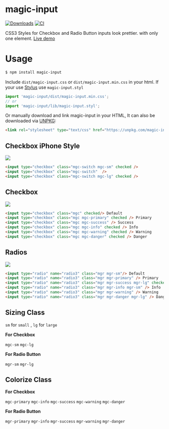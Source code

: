 
# magic-input


[![Downloads](https://img.shields.io/npm/dm/magic-input.svg?style=flat)](https://www.npmjs.com/package/magic-input)
[![CI](https://github.com/jaywcjlove/magic-input/actions/workflows/ci.yml/badge.svg)](https://github.com/jaywcjlove/magic-input/actions/workflows/ci.yml)


CSS3 Styles for Checkbox and Radio Button inputs look prettier. with only one element. [Live demo](https://jaywcjlove.github.io/magic-input)


# Usage

```bash
$ npm install magic-input
```

Include `dist/magic-input.css` or `dist/magic-input.min.css` in your html. If your use [Stylus](https://github.com/stylus/stylus) use `magic-input.styl`

```js
import 'magic-input/dist/magic-input.min.css';
// or
import 'magic-input/lib/magic-input.styl';
```

Or manually download and link magic-input in your HTML, It can also be downloaded via [UNPKG](https://unpkg.com/magic-input/dist/):

```html 
<link rel="stylesheet" type="text/css" href="https://unpkg.com/magic-input/dist/magic-input.min.css">
```

## Checkbox iPhone Style

![](https://raw.githubusercontent.com/jaywcjlove/magic-input/gh-pages/img/mg1.gif)

```html 
<input type="checkbox" class="mgc-switch mgc-sm" checked />
<input type="checkbox" class="mgc-switch"  />
<input type="checkbox" class="mgc-switch mgc-lg" checked />
```

## Checkbox

![](https://raw.githubusercontent.com/jaywcjlove/magic-input/gh-pages/img/mg2.gif)

```html 
<input type="checkbox" class="mgc" checked/> Default
<input type="checkbox" class="mgc mgc-primary" checked /> Primary
<input type="checkbox" class="mgc mgc-success" /> Success
<input type="checkbox" class="mgc mgc-info" checked /> Info
<input type="checkbox" class="mgc mgc-warning" checked /> Warning
<input type="checkbox" class="mgc mgc-danger" checked /> Danger
```


## Radios

![](https://raw.githubusercontent.com/jaywcjlove/magic-input/gh-pages/img/mg3.gif)

```html 
<input type="radio" name="radio3" class="mgr mgr-sm"/> Default
<input type="radio" name="radio3" class="mgr mgr-primary" /> Primary
<input type="radio" name="radio3" class="mgr mgr-success mgr-lg" checked/> Success
<input type="radio" name="radio3" class="mgr mgr-info mgr-sm" /> Info
<input type="radio" name="radio3" class="mgr mgr-warning" /> Warning
<input type="radio" name="radio3" class="mgr mgr-danger mgr-lg" /> Danger
```

## Sizing Class

`sm` for `small` , `lg` for `large`

**For Checkbox**

`mgc-sm` `mgc-lg`

**For Radio Button**

`mgr-sm` `mgr-lg`


## Colorize Class

**For Checkbox**

`mgc-primary` `mgc-info` `mgc-success` `mgc-warning` `mgc-danger`

**For Radio Button**

`mgr-primary` `mgr-info` `mgr-success` `mgr-warning` `mgr-danger`